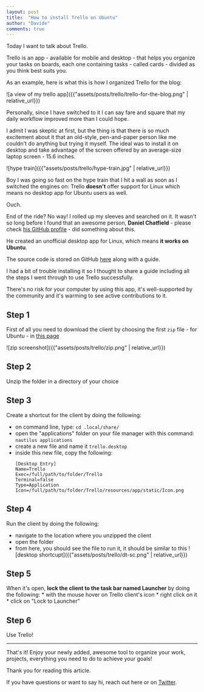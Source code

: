 ```yaml
---
layout: post
title:  "How to install Trello on Ubuntu"
author: "Davide"
comments: true
---
```


Today I want to talk about Trello.

Trello is an app - available for mobile and desktop - that helps you organize your tasks on boards, each one containing tasks  - called cards - divided as you think best suits you. 

As an example, here is what this is how I organized Trello for the blog:

![a view of my trello app]({{"assets/posts/trello/trello-for-the-blog.png" | relative_url}})

Personally, since I have switched to it I can say fare and square that my daily workflow improved more than I could hope.

I admit I was skeptic at first, but the thing is that there is so much excitement about it that an old-style, pen-and-paper person like me couldn't do anything but trying it myself. The ideal was to install it on desktop and take advantage of the screen offered by an average-size laptop screen - 15.6 inches. 

![hype train]({{"assets/posts/trello/hype-train.jpg" | relative_url}})

Boy I was going so fast on the hype train that I hit a wall as soon as I switched the engines on: Trello **doesn't** offer support for Linux which means no desktop app for Ubuntu users as well. 

Ouch. 

End of the ride? No way! I rolled up my sleeves and searched on it. It wasn't so long before I found that an awesome person, **Daniel Chatfield** - please check [his GitHub profile](https://github.com/danielchatfield) - did something about this.

He created an unofficial desktop app for Linux, which means **it works on Ubuntu**.

The source code is stored on GitHub [here](https://github.com/danielchatfield/trello-desktop) along with a guide.

I had a bit of trouble installing it so I thought to share a guide including all the steps I went through to use Trello successfully.

There's no risk for your computer by using this app, it's well-supported by the community and it's warming to see active contributions to it.

## Step 1
First of all you need to download the client by choosing the first `zip` file - for Ubuntu - in [this page](https://github.com/danielchatfield/trello-desktop/releases/tag/v0.1.9)

![zip screenshot]({{"assets/posts/trello/zip.png" | relative_url}})


## Step 2
Unzip the folder in a directory of your choice


## Step 3
Create a shortcut for the client by doing the following:

* on command line, type: `cd .local/share/`
* open the "applications" folder on your file manager with this command: `nautilus applications`
* create a new file and name it `trello.desktop`
* inside this new file, copy the following:
   ```
   [Desktop Entry]
   Name=Trello
   Exec=/full/path/to/folder/Trello
   Terminal=false
   Type=Application
   Icon=/full/path/to/folder/Trello/resources/app/static/Icon.png
   ```


## Step 4
Run the client by doing the following:
  * navigate to the location where you unzipped the client
  * open the folder
  * from here, you should see the file to run it, it should be similar to this 
  ![desktop shortcupt]({{"assets/posts/trello/dt-sc.png" | relative_url}})


## Step 5
When it's open, **lock the client to the task bar named Launcher** by doing the following:
     * with the mouse hover on Trello client's icon
     * right click on it
     * click on "Lock to Launcher"

## Step 6
Use Trello!

***

That's it! Enjoy your newly added, awesome tool to organize your work, projects, everything you need to do to achieve your goals! 

    
Thank you for reading this article.

If you have questions or want to say hi, reach out here or on [Twitter](https://twitter.com/davideiaiunese).